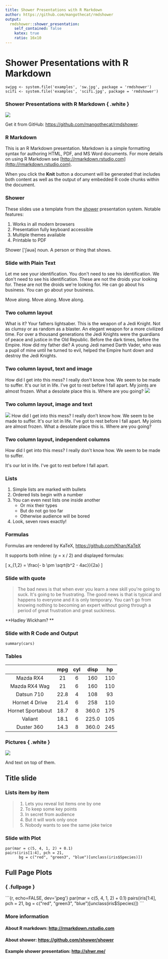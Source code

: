 ```yaml
---
title: Shower Presentations with R Markdown
author: https://github.com/mangothecat/rmdshower
output:
  rmdshower::shower_presentation:
    self_contained: false
    katex: true
    ratio: 16x10
---
```


# Shower Presentations with R Markdown

```
swjpg <- system.file('examples', 'sw.jpg', package = 'rmdshower')
scifi <- system.file('examples', 'scifi.jpg', package = 'rmdshower')
```

### Shower Presentations with R Markdown { .white }

![](../../../../../../../../diaporamas/slides-sciencespo\_files/rmdshower/rmarkdown/templates/shower/skeleton/%60r%20scifi%60)

Get it from GitHub: https://github.com/mangothecat/rmdshower.

### R Markdown

This is an R Markdown presentation. Markdown is a simple formatting syntax for authoring HTML, PDF, and MS Word documents. For more details on using R Markdown see [http://rmarkdown.rstudio.com](http://rmarkdown.rstudio.com).

When you click the **Knit** button a document will be generated that includes both content as well as the output of any embedded R code chunks within the document.

### Shower

These slides use a template from the [shower](https://github.com/shower/shower) presentation system. Notable features:

1. Works in all modern browsers
2. Presentation fully keyboard accessible
3. Multiple themes available
4. Printable to PDF

Shower \['ʃəuə] noun. A person or thing that shows.

### Slide with Plain Text

Let me see your identification. You don't need to see his identification. We don't need to see his identification. These are not the droids your looking for. These are not the droids we're looking for. He can go about his business. You can go about your business.

Move along. Move along. Move along.

### Two column layout

What is it? Your fathers lightsaber. This is the weapon of a Jedi Knight. Not as clumsy or as random as a blaster. An elegant weapon for a more civilized time. For over a thousand generations the Jedi Knights were the guardians of peace and justice in the Old Republic. Before the dark times, before the Empire. How did my father die? A young Jedi named Darth Vader, who was a pupil of mine until he turned to evil, helped the Empire hunt down and destroy the Jedi Knights.

### Two column layout, text and image

How did I get into this mess? I really don't know how. We seem to be made to suffer. It's our lot in life. I've got to rest before I fall apart. My joints are almost frozen. What a desolate place this is. Where are you going? ![](../../../../../../../../diaporamas/slides-sciencespo\_files/rmdshower/rmarkdown/templates/shower/skeleton/%60r%20swjpg%60)

### Two column layout, image and text

![](../../../../../../../../diaporamas/slides-sciencespo\_files/rmdshower/rmarkdown/templates/shower/skeleton/%60r%20swjpg%60) How did I get into this mess? I really don't know how. We seem to be made to suffer. It's our lot in life. I've got to rest before I fall apart. My joints are almost frozen. What a desolate place this is. Where are you going?

### Two column layout, independent columns

How did I get into this mess? I really don't know how. We seem to be made to suffer.

It's our lot in life. I've got to rest before I fall apart.

### Lists

1. Simple lists are marked with bullets
2. Ordered lists begin with a number
3. You can even nest lists one inside another
   * Or mix their types
   * But do not go too far
   * Otherwise audience will be bored
4. Look, seven rows exactly!

### Formulas

Formulas are rendered by KaTeX, https://github.com/Khan/KaTeX

It supports both inline: (y = x / 2) and displayed formulas:

\[ x\_{1,2} = \frac{- b \pm \sqrt{b^2 - 4ac}}{2a} ]

### Slide with quote

> The bad news is that when ever you learn a new skill you're going to suck. It's going to be frustrating. The good news is that is typical and happens to everyone and it is only temporary. You can't go from knowing nothing to becoming an expert without going through a period of great frustration and great suckiness.

\*\*Hadley Wickham? \*\*

### Slide with R Code and Output

```
summary(cars)
```

### Tables

|                   |  mpg | cyl |  disp |  hp |
| :---------------: | :--: | :-: | :---: | :-: |
|     Mazda RX4     |  21  |  6  |  160  | 110 |
|   Mazda RX4 Wag   |  21  |  6  |  160  | 110 |
|     Datsun 710    | 22.8 |  4  |  108  |  93 |
|   Hornet 4 Drive  | 21.4 |  6  |  258  | 110 |
| Hornet Sportabout | 18.7 |  8  | 360.0 | 175 |
|      Valiant      | 18.1 |  6  | 225.0 | 105 |
|     Duster 360    | 14.3 |  8  | 360.0 | 245 |

### Pictures { .white }

![](../../../../../../../../diaporamas/slides-sciencespo\_files/rmdshower/rmarkdown/templates/shower/skeleton/%60r%20scifi%60)

And text on top of them.

## Title slide

### Lists item by item

> 1. Lets you reveal list items one by one
> 2. To keep some key points
> 3. In secret from audience
> 4. But it will work only once
> 5. Nobody wants to see the same joke twice

### Slide with Plot

```
par(mar = c(5, 4, 1, 2) + 0.1)
pairs(iris[1:4], pch = 21,
      bg = c("red", "green3", "blue")[unclass(iris$Species)])
```

## Full Page Plots

### { .fullpage }

\`\`\`{r, echo=FALSE, dev='jpeg'} par(mar = c(5, 4, 1, 2) + 0.1) pairs(iris\[1:4], pch = 21, bg = c("red", "green3", "blue")\[unclass(iris$Species)]) \`\`\`

### More information

#### About R markdown: http://rmarkdown.rstudio.com

#### About shower: https://github.com/shower/shower

#### Example shower presentation: http://shwr.me/
